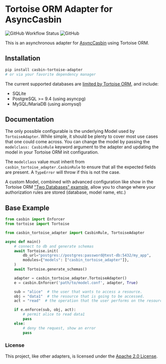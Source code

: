 # Tortoise ORM Adapter for AsyncCasbin

![GitHub Workflow Status](https://img.shields.io/github/workflow/status/thearchitector/casbin-tortoise-adapter/CI?label=testing&style=flat-square)
![GitHub](https://img.shields.io/github/license/thearchitector/casbin-tortoise-adapter?style=flat-square)

This is an asynchronous adapter for [AsyncCasbin](https://pypi.org/project/asynccasbin) using Tortoise ORM.

## Installation

```sh
pip install casbin-tortoise-adapter
# or via your favorite dependency manager
```

The current supported databases are [limited by Tortoise ORM](https://tortoise.github.io/databases.html), and include:

- SQLite
- PostgreSQL >= 9.4 (using asyncpg)
- MySQL/MariaDB (using aiomysql)

## Documentation

The only possible configurable is the underlying Model used by `TortoiseAdapter`. While simple, it should be plenty to cover most use cases that one could come across. You can change the model by passing the `modelclass: CasbinRule` keyword argument to the adapter and updating the model in your Tortoise ORM init configuration.

The `modelclass` value must inherit from `casbin_tortoise_adapter.CasbinRule` to ensure that all the expected fields are present. A `TypeError` will throw if this is not the case.

A custom Model, combined with advanced configuration like show in the Tortoise ORM ["Two Databases" example](https://tortoise.github.io/examples/basic.html#two-databases), allow you to change where your authorization rules are stored (database, model name, etc.)

## Base Example

```python
from casbin import Enforcer
from tortoise import Tortoise

from casbin_tortoise_adapter import CasbinRule, TortoiseAdapter

async def main()
    # connect to db and generate schemas
    await Tortoise.init(
        db_url="postgres://postgres:password@test-db:5432/my_app",
        modules={"models": ["casbin_tortoise_adapter"]},
    )
    await Tortoise.generate_schemas()

    adapter = casbin_tortoise_adapter.TortoiseAdapter()
    e = casbin.Enforcer('path/to/model.conf', adapter, True)

    sub = "alice"  # the user that wants to access a resource.
    obj = "data1"  # the resource that is going to be accessed.
    act = "read"  # the operation that the user performs on the resource.

    if e.enforce(sub, obj, act):
        # permit alice to read data1
        pass
    else:
        # deny the request, show an error
        pass
```

### License

This project, like other adapters, is licensed under the [Apache 2.0 License](LICENSE).
